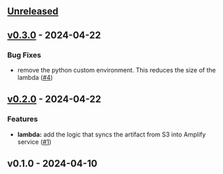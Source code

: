 <a name="unreleased"></a>
## [Unreleased]


<a name="v0.3.0"></a>
## [v0.3.0] - 2024-04-22
### Bug Fixes
- remove the python custom environment. This reduces the size of the lambda ([#4](/issues/4))


<a name="v0.2.0"></a>
## [v0.2.0] - 2024-04-22
### Features
- **lambda:** add the logic that syncs the artifact from S3 into Amplify service ([#1](/issues/1))


<a name="v0.1.0"></a>
## v0.1.0 - 2024-04-10

[Unreleased]: /compare/v0.3.0...HEAD
[v0.3.0]: /compare/v0.2.0...v0.3.0
[v0.2.0]: /compare/v0.1.0...v0.2.0
